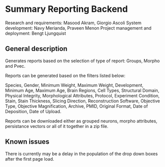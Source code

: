 Summary Reporting Backend
=========================
Research and requirements: Masood Akram, Giorgio Ascoli
System development: Navy Merianda, Praveen Menon 
Project management and deployment: Bengt Ljungquist

General description
-------------------
Generates reports based on the selection of type of report: Groups, Morpho and Pvec.

Reports can be generated based on the filters listed below:

Species, Gender, Minimum Weight, Maximum Weight, Development, Minimum Age, Maximum Age, Brain Regions, Cell Types, Structural Domain,
Physical Integrity, Morphological Attributes, Protocol, Experiment Condition, Stain, Stain Thickness, Slicing Direction, Reconstruction Software,
Objective Type, Objective Magnification, Archive, PMID, Original Format, Date of Deposition, Date of Upload.

Reports can be downloaded either as grouped neurons, morpho attributes, persistance vectors or all of it together in a zip file.

Known issues
------------
There is currently may be a delay in the population of the drop down boxes after the first page load. 

